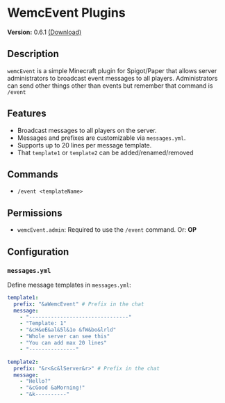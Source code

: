 # WemcEvent Plugins

**Version:** 0.6.1 [ (Download) ](https://github.com/wejkeyy/wemcEvent/raw/main/plugin_versions/Event_0.6.1.jar)

## Description

`wemcEvent` is a simple Minecraft plugin for Spigot/Paper that allows server administrators to broadcast event messages to all players. Administrators can send other things other than events but remember that command is `/event`

## Features

- Broadcast messages to all players on the server.
- Messages and prefixes are customizable via `messages.yml`.
- Supports up to 20 lines per message template.
- That `template1` or `template2` can be added/renamed/removed

## Commands

- `/event <templateName>`

## Permissions

- `wemcEvent.admin`: Required to use the `/event` command. Or: **OP**

## Configuration

### `messages.yml`

Define message templates in `messages.yml`:

```yaml
template1:
  prefix: "&aWemcEvent" # Prefix in the chat
  message:
    - "--------------------------------"
    - "Template: 1"
    - "&cH&eE&al&5l&1o &fW&bo&lrld"
    - "Whole server can see this"
    - "You can add max 20 lines"
    - "---------------"

template2:
  prefix: "&r<&c&lServer&r>" # Prefix in the chat
  message:
    - "Hello?"
    - "&cGood &aMorning!"
    - "&k----------"
